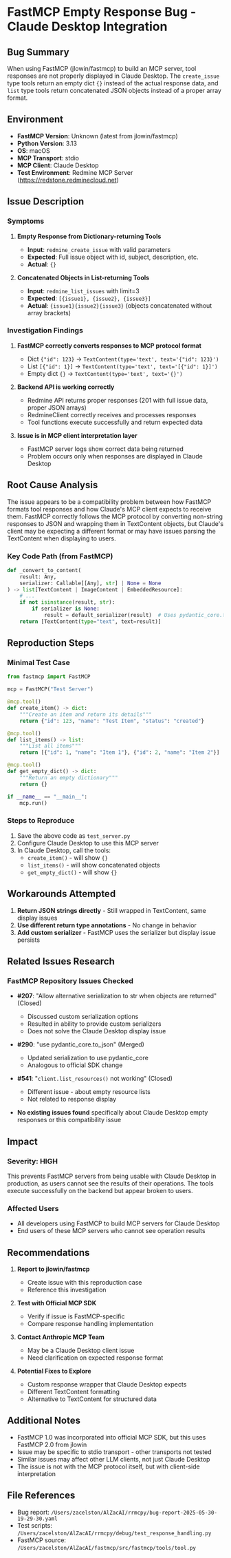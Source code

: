 # FastMCP Empty Response Bug - Claude Desktop Integration

## Bug Summary

When using FastMCP (jlowin/fastmcp) to build an MCP server, tool responses are not properly displayed in Claude Desktop. The `create_issue` type tools return an empty dict `{}` instead of the actual response data, and `list` type tools return concatenated JSON objects instead of a proper array format.

## Environment

- **FastMCP Version**: Unknown (latest from jlowin/fastmcp)
- **Python Version**: 3.13
- **OS**: macOS
- **MCP Transport**: stdio
- **MCP Client**: Claude Desktop
- **Test Environment**: Redmine MCP Server (https://redstone.redminecloud.net)

## Issue Description

### Symptoms

1. **Empty Response from Dictionary-returning Tools**
   - **Input**: `redmine_create_issue` with valid parameters
   - **Expected**: Full issue object with id, subject, description, etc.
   - **Actual**: `{}`

2. **Concatenated Objects in List-returning Tools**
   - **Input**: `redmine_list_issues` with limit=3
   - **Expected**: `[{issue1}, {issue2}, {issue3}]`
   - **Actual**: `{issue1}{issue2}{issue3}` (objects concatenated without array brackets)

### Investigation Findings

1. **FastMCP correctly converts responses to MCP protocol format**
   - Dict `{"id": 123}` → `TextContent(type='text', text='{"id": 123}')`
   - List `[{"id": 1}]` → `TextContent(type='text', text='[{"id": 1}]')`
   - Empty dict `{}` → `TextContent(type='text', text='{}')`

2. **Backend API is working correctly**
   - Redmine API returns proper responses (201 with full issue data, proper JSON arrays)
   - RedmineClient correctly receives and processes responses
   - Tool functions execute successfully and return expected data

3. **Issue is in MCP client interpretation layer**
   - FastMCP server logs show correct data being returned
   - Problem occurs only when responses are displayed in Claude Desktop

## Root Cause Analysis

The issue appears to be a compatibility problem between how FastMCP formats tool responses and how Claude's MCP client expects to receive them. FastMCP correctly follows the MCP protocol by converting non-string responses to JSON and wrapping them in TextContent objects, but Claude's client may be expecting a different format or may have issues parsing the TextContent when displaying to users.

### Key Code Path (from FastMCP)

```python
def _convert_to_content(
    result: Any,
    serializer: Callable[[Any], str] | None = None
) -> list[TextContent | ImageContent | EmbeddedResource]:
    # ...
    if not isinstance(result, str):
        if serializer is None:
            result = default_serializer(result)  # Uses pydantic_core.to_json
    return [TextContent(type="text", text=result)]
```

## Reproduction Steps

### Minimal Test Case

```python
from fastmcp import FastMCP

mcp = FastMCP("Test Server")

@mcp.tool()
def create_item() -> dict:
    """Create an item and return its details"""
    return {"id": 123, "name": "Test Item", "status": "created"}

@mcp.tool()
def list_items() -> list:
    """List all items"""
    return [{"id": 1, "name": "Item 1"}, {"id": 2, "name": "Item 2"}]

@mcp.tool()
def get_empty_dict() -> dict:
    """Return an empty dictionary"""
    return {}

if __name__ == "__main__":
    mcp.run()
```

### Steps to Reproduce

1. Save the above code as `test_server.py`
2. Configure Claude Desktop to use this MCP server
3. In Claude Desktop, call the tools:
   - `create_item()` - will show `{}`
   - `list_items()` - will show concatenated objects
   - `get_empty_dict()` - will show `{}`

## Workarounds Attempted

1. **Return JSON strings directly** - Still wrapped in TextContent, same display issues
2. **Use different return type annotations** - No change in behavior  
3. **Add custom serializer** - FastMCP uses the serializer but display issue persists

## Related Issues Research

### FastMCP Repository Issues Checked

- **#207**: "Allow alternative serialization to str when objects are returned" (Closed)
  - Discussed custom serialization options
  - Resulted in ability to provide custom serializers
  - Does not solve the Claude Desktop display issue

- **#290**: "use pydantic_core.to_json" (Merged)
  - Updated serialization to use pydantic_core
  - Analogous to official SDK change

- **#541**: "`client.list_resources()` not working" (Closed)
  - Different issue - about empty resource lists
  - Not related to response display

- **No existing issues found** specifically about Claude Desktop empty responses or this compatibility issue

## Impact

### Severity: HIGH

This prevents FastMCP servers from being usable with Claude Desktop in production, as users cannot see the results of their operations. The tools execute successfully on the backend but appear broken to users.

### Affected Users
- All developers using FastMCP to build MCP servers for Claude Desktop
- End users of these MCP servers who cannot see operation results

## Recommendations

1. **Report to jlowin/fastmcp**
   - Create issue with this reproduction case
   - Reference this investigation

2. **Test with Official MCP SDK**
   - Verify if issue is FastMCP-specific
   - Compare response handling implementation

3. **Contact Anthropic MCP Team**
   - May be a Claude Desktop client issue
   - Need clarification on expected response format

4. **Potential Fixes to Explore**
   - Custom response wrapper that Claude Desktop expects
   - Different TextContent formatting
   - Alternative to TextContent for structured data

## Additional Notes

- FastMCP 1.0 was incorporated into official MCP SDK, but this uses FastMCP 2.0 from jlowin
- Issue may be specific to stdio transport - other transports not tested
- Similar issues may affect other LLM clients, not just Claude Desktop
- The issue is not with the MCP protocol itself, but with client-side interpretation

## File References

- Bug report: `/Users/zacelston/AlZacAI/rrmcpy/bug-report-2025-05-30-19-29-30.yaml`
- Test scripts: `/Users/zacelston/AlZacAI/rrmcpy/debug/test_response_handling.py`
- FastMCP source: `/Users/zacelston/AlZacAI/fastmcp/src/fastmcp/tools/tool.py`

